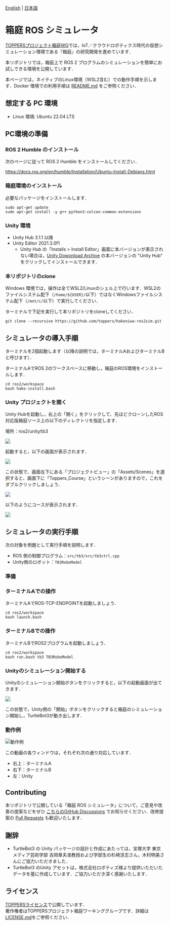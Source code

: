 [English](native.md) | [日本語](native_jp.md) 

# 箱庭 ROS シミュレータ

[TOPPERSプロジェクト箱庭WG](https://toppers.github.io/hakoniwa)では，IoT／クラウドロボティクス時代の仮想シミュレーション環境である『箱庭』の研究開発を進めています．

本リポジトリでは，箱庭上で ROS 2 プログラムのシミュレーションを簡単にお試しできる環境を公開しています．

本ページでは，ネイティブのLinux環境（WSL2含む）での動作手順を示します．Docker 環境での利用手順は [README.md](/README.md) をご参照ください．

## 想定する PC 環境

* Linux 環境: Ubuntu 22.04 LTS

## PC環境の準備

### ROS 2 Humble のインストール

次のページに従って ROS 2 Humble をインストールしてください．

https://docs.ros.org/en/humble/Installation/Ubuntu-Install-Debians.html

### 箱庭環境のインストール

必要なパッケージをインストールします．

```
sudo apt-get update
sudo apt-get install -y g++ python3-colcon-common-extensions
```

### Unity 環境

* Unity Hub 3.1.1 以降
* Unity Editor 2021.3.0f1
  * Unity Hub の「Installs > Install Editor」画面に本バージョンが表示されない場合は，[Unity Dowonload Archive](https://unity3d.com/get-unity/download/archive) の本バージョンの "Unity Hub" をクリックしてインストールできます． 

### 本リポジトリのclone

Windows 環境では，操作は全てWSL2/Linuxのシェル上で行います．WSL2のファイルシステム配下（`/home/${USER}/`以下）ではなくWindowsファイルシステム配下（`/mnt/c/`以下）で実行してください．

ターミナルで下記を実行して本リポジトリをcloneしてください．

```
git clone --recursive https://github.com/toppers/hakoniwa-ros2sim.git
```

## シミュレータの導入手順

ターミナルを2個起動します（以降の説明では，ターミナルAおよびターミナルBと呼びます）．

ターミナルAでROS 2のワークスペースに移動し，箱庭のROS環境をインストールします．

```
cd ros2/workspace
bash hako-install.bash
```

### Unity プロジェクトを開く

Unity Hubを起動し，右上の「開く」をクリックして、先ほどクローンしたROS対応版箱庭ソース上の以下のディレクトリを指定します．

場所：ros2/unity/tb3

![](https://camo.qiitausercontent.com/34b3dee89c42787380e888af0bb4a321c866ebe3/68747470733a2f2f71696974612d696d6167652d73746f72652e73332e61702d6e6f727468656173742d312e616d617a6f6e6177732e636f6d2f302f3234343134372f39353336626137632d383932372d383037302d613934372d3361643839396436363731622e706e67)

起動すると，以下の画面が表示されます．

![](https://camo.qiitausercontent.com/118f0af1ef4fdf3cdb4c2e7017d7ac92e2079943/68747470733a2f2f71696974612d696d6167652d73746f72652e73332e61702d6e6f727468656173742d312e616d617a6f6e6177732e636f6d2f302f3234343134372f33303965666239392d643663612d383937612d356233342d3334386233333763353339322e706e67)


この状態で、画面左下にある「プロジェクトビュー」の「Assets/Scenes」を選択すると、画面下に「Toppers_Course」というシーンがありますので，これをダブルクリックしましょう．

![](https://camo.qiitausercontent.com/34335041b2e8814a02a877d7d9de420ed0368d29/68747470733a2f2f71696974612d696d6167652d73746f72652e73332e61702d6e6f727468656173742d312e616d617a6f6e6177732e636f6d2f302f3234343134372f30303730336135642d373031342d656331322d396334612d3161616230366230323864612e706e67)


以下のようにコースが表示されます．

![](https://camo.qiitausercontent.com/5c2d040c568dadccec8e3347349d949716f5ce11/68747470733a2f2f71696974612d696d6167652d73746f72652e73332e61702d6e6f727468656173742d312e616d617a6f6e6177732e636f6d2f302f3234343134372f64666365393531362d663036372d303364652d366131622d3432376462653263396232332e706e67)


## シミュレータの実行手順

次の対象を例題として実行手順を説明します．

* ROS 側の制御プログラム：`src/tb3/src/tb3ctrl.cpp`
* Unity側のロボット：`TB3RoboModel`


### 準備

### ターミナルAでの操作

ターミナルAでROS-TCP-ENDPOINTを起動しましょう．

```
cd ros2/workspace
bash launch.bash
```

### ターミナルBでの操作

ターミナルBでROS2プログラムを起動しましょう．

```
cd ros2/workspace
bash run.bash tb3 TB3RoboModel
```

### Unityのシミュレーション開始する
Unityのシミュレーション開始ボタンをクリックすると，以下の起動画面が出てきます．

![](https://camo.qiitausercontent.com/8aa80400f8a6b9527febde6edc5778187dc5f1cd/68747470733a2f2f71696974612d696d6167652d73746f72652e73332e61702d6e6f727468656173742d312e616d617a6f6e6177732e636f6d2f302f3234343134372f64396265303530612d393662352d353032322d653230642d3964616332633166613430322e706e67)


この状態で，Unity側の「開始」ボタンをクリックすると箱庭のシミュレーション開始し，TurtleBot3が動き出します．

### 動作例

![動作例](https://camo.qiitausercontent.com/6aae22e5ac3d57f9faaf43c75d9eee84eb0d0dc8/68747470733a2f2f71696974612d696d6167652d73746f72652e73332e61702d6e6f727468656173742d312e616d617a6f6e6177732e636f6d2f302f3234343134372f32316433333837622d336663652d303430322d623734362d3666353333353763643239612e676966)

この動画の各ウィンドウは，それぞれ次の通り対応しています．

- 右上：ターミナルA
- 右下：ターミナルB
- 左：Unity


## Contributing

本リポジトリで公開している「箱庭 ROS シミュレータ」について，ご意見や改善の提案などをぜひ [こちらのGitHub Discussions](https://github.com/toppers/hakoniwa/discussions/categories/idea-request) でお知らせください．改修提案の [Pull Requests](https://github.com/toppers/hakoniwa-ros2sim/pulls) も歓迎いたします．

## 謝辞
* TurtleBot3 の Unity パッケージの設計と作成にあたっては，宝塚大学 東京メディア芸術学部 吉岡章夫准教授および学部生の杉崎涼志さん，木村明美さんにご協力いただきました．
* TurtleBot3 のUnity アセットは，株式会社ロボティズ様より提供いただいたデータを基に作成しています．ご協力いただき深く感謝いたします．

## ライセンス

[TOPPERSライセンス](https://www.toppers.jp/license.html)で公開しています．  
著作権者はTOPPERSプロジェクト箱庭ワーキンググループです．詳細は[LICENSE.md](./LICENSE.md)をご参照ください．
